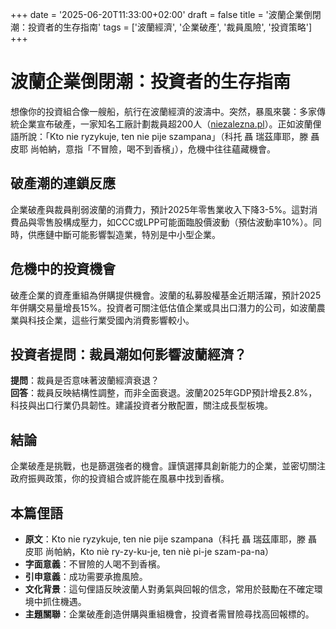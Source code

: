 +++
date = '2025-06-20T11:33:00+02:00'
draft = false
title = '波蘭企業倒閉潮：投資者的生存指南'
tags = ['波蘭經濟', '企業破產', '裁員風險', '投資策略']
+++

# 波蘭企業倒閉潮：投資者的生存指南

想像你的投資組合像一艘船，航行在波蘭經濟的波濤中。突然，暴風來襲：多家傳統企業宣布破產，一家知名工廠計劃裁員超200人（[niezalezna.pl](https://niezalezna.pl/swiat/upadla-kolejna-firma-z-wieloletnia-tradycja-grupowe-zwolnienia-ludzie-ida-na-bruk/545969)）。正如波蘭俚語所說：「Kto nie ryzykuje, ten nie pije szampana」（科托 聶 瑞茲庫耶，滕 聶 皮耶 尚帕納，意指「不冒險，喝不到香檳」），危機中往往蘊藏機會。

## 破產潮的連鎖反應
企業破產與裁員削弱波蘭的消費力，預計2025年零售業收入下降3-5%。這對消費品與零售股構成壓力，如CCC或LPP可能面臨股價波動（預估波動率10%）。同時，供應鏈中斷可能影響製造業，特別是中小型企業。

## 危機中的投資機會
破產企業的資產重組為併購提供機會。波蘭的私募股權基金近期活躍，預計2025年併購交易量增長15%。投資者可關注低估值企業或具出口潛力的公司，如波蘭農業與科技企業，這些行業受國內消費影響較小。

## 投資者提問：裁員潮如何影響波蘭經濟？  
**提問**：裁員是否意味著波蘭經濟衰退？  
**回答**：裁員反映結構性調整，而非全面衰退。波蘭2025年GDP預計增長2.8%，科技與出口行業仍具韌性。建議投資者分散配置，關注成長型板塊。

## 結論
企業破產是挑戰，也是篩選強者的機會。謹慎選擇具創新能力的企業，並密切關注政府振興政策，你的投資組合或許能在風暴中找到香檳。

## 本篇俚語
- **原文**：Kto nie ryzykuje, ten nie pije szampana（科托 聶 瑞茲庫耶，滕 聶 皮耶 尚帕納，Kto niè ry-zy-ku-je, ten niè pi-je szam-pa-na）  
- **字面意義**：不冒險的人喝不到香檳。  
- **引申意義**：成功需要承擔風險。  
- **文化背景**：這句俚語反映波蘭人對勇氣與回報的信念，常用於鼓勵在不確定環境中抓住機遇。  
- **主題關聯**：企業破產創造併購與重組機會，投資者需冒險尋找高回報標的。